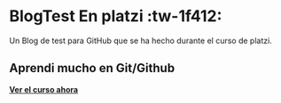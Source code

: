 # BlogTest En platzi :tw-1f412:
Un Blog de test para GitHub que se ha hecho durante el curso de platzi.

## Aprendi mucho en Git/Github
[**Ver el curso ahora**](https://platzi.com)